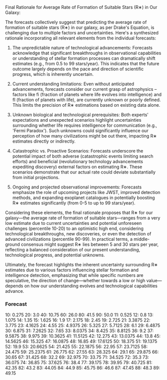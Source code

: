 Final Rationale for Average Rate of Formation of Suitable Stars (R∗) in Our Galaxy:

The forecasts collectively suggest that predicting the average rate of formation of suitable stars (R∗) in our galaxy, as per Drake's Equation, is challenging due to multiple factors and uncertainties. Here's a synthesized rationale incorporating all relevant elements from the individual forecasts:

1. The unpredictable nature of technological advancements: Forecasts acknowledge that significant breakthroughs in observational capabilities or understanding of stellar formation processes can dramatically shift estimates (e.g., from 0.5 to 99 stars/year). This indicates that the future outcome largely depends on the pace and direction of scientific progress, which is inherently uncertain.

2. Current understanding limitations: Even without anticipated advancements, forecasts consider our current grasp of astrophysics – factors like fi (fraction of planets where life evolves into intelligence) and fl (fraction of planets with life), are currently unknown or poorly defined. This limits the precision of R∗ estimations based on existing data alone.

3. Unknown biological and technological prerequisites: Both experts' expectations and unexpected scenarios highlight uncertainties surrounding whether life requires intelligence for communication (e.g., 'Fermi Paradox'). Such unknowns could significantly influence our perception of how many civilizations might be out there, impacting R∗ estimates directly or indirectly.

4. Catastrophic vs. Proactive Scenarios: Forecasts underscore the potential impact of both adverse (catastrophic events limiting search efforts) and beneficial (revolutionary technology advancements expediting discovery) external factors on estimating R∗. These scenarios demonstrate that our actual rate could deviate substantially from initial projections.

5. Ongoing and projected observational improvements: Forecasts emphasize the role of upcoming projects like JWST, improved detection methods, and expanding exoplanet catalogues in potentially boosting R∗ estimates significantly (from 0-5 to up to 99 stars/year).

Considering these elements, the final rationale proposes that R∗ for our galaxy—the average rate of formation of suitable stars—ranges from a very low estimate due to current uncertainties and potential unforeseen challenges (percentile 10-20) to an optimistic high end, considering technological breakthroughs, new discoveries, or even the detection of advanced civilizations (percentile 90-99). In practical terms, a middle-ground consensus might suggest R∗ lies between 5 and 30 stars per year, reflecting a balanced consideration of our present understanding, technological progress, and potential unknowns.

Ultimately, the forecast highlights the inherent uncertainty surrounding R∗ estimates due to various factors influencing stellar formation and intelligence detection, emphasizing that while specific numbers are speculative, the direction of change—whether towards a low or high value—depends on how our understanding evolves and technological capabilities advance.

### Forecast

10: 0.275
20: 3.0
40: 10.75
60: 26.0
80: 41.5
90: 50.0
11: 0.525
12: 0.8
13: 1.075
14: 1.35
15: 1.625
16: 1.9
17: 2.175
18: 2.45
19: 2.725
21: 3.3875
22: 3.775
23: 4.1625
24: 4.55
25: 4.9375
26: 5.325
27: 5.7125
28: 6.1
29: 6.4875
30: 6.875
31: 7.2625
32: 7.65
33: 8.0375
34: 8.425
35: 8.8125
36: 9.2
37: 9.5875
38: 9.975
39: 10.3625
41: 11.5125
42: 12.275
43: 13.0375
44: 13.8
45: 14.5625
46: 15.325
47: 16.0875
48: 16.85
49: 17.6125
50: 18.375
51: 19.1375
52: 19.9
53: 20.6625
54: 21.425
55: 22.1875
56: 22.95
57: 23.7125
58: 24.475
59: 25.2375
61: 26.775
62: 27.55
63: 28.325
64: 29.1
65: 29.875
66: 30.65
67: 31.425
68: 32.2
69: 32.975
70: 33.75
71: 34.525
72: 35.3
73: 36.075
74: 36.85
75: 37.625
76: 38.4
77: 39.175
78: 39.95
79: 40.725
81: 42.35
82: 43.2
83: 44.05
84: 44.9
85: 45.75
86: 46.6
87: 47.45
88: 48.3
89: 49.15